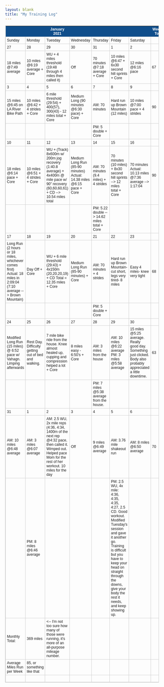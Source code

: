 ```yaml
---
layout: blank
title: "My Training Log"
---
```

<style type="text/css">
	table.tableizer-table {
		font-size: 12px;
		border: 1px solid #CCC; 
		font-family: Arial, Helvetica, sans-serif;
	} 
	.tableizer-table td {
		padding: 4px;
		margin: 3px;
		border: 1px solid #CCC;
	}
	.tableizer-table th {
		background-color: #104E8B; 
		color: #FFF;
		font-weight: bold;
	}
</style>
<table class="tableizer-table">
<thead><tr class="tableizer-firstrow"><th></th><th>&nbsp;</th><th>January 2021</th><th>&nbsp;</th><th>&nbsp;</th><th>&nbsp;</th><th>&nbsp;</th><th>Weekly Total</th></tr></thead><tbody>
 <tr><td>Sunday</td><td>Monday</td><td>Tuesday</td><td>Wednesday</td><td>Thursday</td><td>Friday</td><td>Saturday</td><td>&nbsp;</td></tr>
 <tr><td>27</td><td>28</td><td>29</td><td>30</td><td>31</td><td>1</td><td>2</td><td>&nbsp;</td></tr>
 <tr><td>18 miles @7:49 average</td><td>10 miles @6:19 average + Core</td><td>WU + 4 miles threshold (19:48 through 4 miles then called it)</td><td>Off</td><td>70 minutes @7:18 average + Core</td><td>10 miles @6:47 + 6x30 second hill sprints + Core</td><td>12 miles @6:16 pace</td><td>67</td></tr>
 <tr><td>3</td><td>4</td><td>5</td><td>6</td><td>7</td><td>8</td><td>9</td><td>&nbsp;</td></tr>
 <tr><td>15 miles @6:45 on LA River Bike Path</td><td>10 miles @6:42 + 4 strides + Core </td><td>6 mile threshold (29:54) + 400(57), 300(43) - 12 miles total + Core </td><td>Medium Long (90 minutes @6:30 pace) + Core </td><td>AM: 70 minutes</td><td>Hard run up Brown Mountain (12 miles)</td><td>10 miles @7:00 pace + 4 strides</td><td>90</td></tr>
 <tr><td>&nbsp;</td><td>&nbsp;</td><td>&nbsp;</td><td>&nbsp;</td><td>PM: 5 double + Core </td><td>&nbsp;</td><td>&nbsp;</td><td>&nbsp;</td></tr>
 <tr><td>10</td><td>11</td><td>12</td><td>13</td><td>14</td><td>15</td><td>16</td><td>&nbsp;</td></tr>
 <tr><td>18 miles @6:14 pace + Core </td><td>10 miles @6:51 + 4 strides + Core </td><td>WU + (Track) 8x600m w/ 200m jog recovery (1:40.8 average) + 4x400m @ mile pace w/ 90" recovery (60,60,60,61) + CD --> 10.54 miles total</td><td>Medium Long Run (85-90 minutes) Actual: 14.38 miles @6:15 pace + Core </td><td>AM: 70 minutes (9.4 miles) + 4 strides</td><td>70 minutes (10 miles) + 8x30 second hill sprints --> 12 miles total + Core </td><td>70 minutes Actual: 10.13 miles @7:36 average --> 1:17:04</td><td>90</td></tr>
 <tr><td>&nbsp;</td><td>&nbsp;</td><td>&nbsp;</td><td>&nbsp;</td><td>PM: 5.22 double --> 14.62 miles total + Core </td><td>&nbsp;</td><td>&nbsp;</td><td>&nbsp;</td></tr>
 <tr><td>17</td><td>18</td><td>19</td><td>20</td><td>21</td><td>22</td><td>23</td><td>&nbsp;</td></tr>
 <tr><td>Long Run (2 hours or 18 miles, whichever comes first) Actual: 18 miles in 2:09:04 (7:10 average --> Brown Mountain)</td><td>Day Off + Core </td><td>WU + 6 mile threshold (29:43) + 4x150m (20,20,20,19) + CD Total = 12.35 miles + Core </td><td>Medium Long Run (85-90 minutes) + Core </td><td>AM: 70 minutes + 4 strides</td><td>Hard run up Brown Mountain- cut short, legs very tired- 8 miles </td><td>Easy 4 miles- knee very tight </td><td>68</td></tr>
 <tr><td>&nbsp;</td><td>&nbsp;</td><td>&nbsp;</td><td>&nbsp;</td><td>PM: 5 double + Core</td><td>&nbsp;</td><td>&nbsp;</td><td>&nbsp;</td></tr>
 <tr><td>24</td><td>25</td><td>26</td><td>27</td><td>28</td><td>29</td><td>30</td><td>&nbsp;</td></tr>
 <tr><td>Modified Long Run (15 miles) @ 6:52 pace w/ Vahagn. Limping afterwards </td><td>Rest Day. Difficulty getting out of bed and walking. </td><td>7 mile bike ride from the house. Knee almost healed up, cupping and compression helped a lot + Core </td><td>8 miles easy - 6:50's + Core </td><td>AM: 3 miles from the house </td><td>AM: 10 miles @6:22 average PM: 3 miles @5:58 average </td><td>15 miles @5:25 average. Really good day. Something just clicked. Body also probably appreciated a little downtime.</td><td>63</td></tr>
 <tr><td>&nbsp;</td><td>&nbsp;</td><td>&nbsp;</td><td>&nbsp;</td><td>PM: 7 miles @5:38 average from the house. </td><td>&nbsp;</td><td>&nbsp;</td><td>&nbsp;</td></tr>
 <tr><td>31</td><td>1</td><td>2</td><td>3</td><td>4</td><td>5</td><td>6</td><td>&nbsp;</td></tr>
 <tr><td>AM: 10 miles @6:48 average </td><td>AM: 3 miles @6:07 average </td><td>AM: 2.5 WU, 2x mile reps (4:36, 4:34, 1400m of the next rep @4:32 pace, then called it. Wimped out. Helped pace Mom for the rest of her workout. 10 miles for the day </td><td>Off </td><td>9 miles @6:49 average </td><td>AM: 3.76 mile shakeout run </td><td>AM: 8 miles @6:50 average </td><td>70</td></tr>
 <tr><td>&nbsp;</td><td>PM: 8 miles @6:46 average </td><td>&nbsp;</td><td>&nbsp;</td><td>&nbsp;</td><td>PM: 2.5 WU, 4x mile: 4:36, 4:35, 4:35, 4:27, 2.5 CD. Good workout. Modified Tuesday's session and gave it another go. Training is difficult but you have to keep your head on straight through the downs, give your body the rest it needs, and keep showing up. </td><td>&nbsp;</td><td>&nbsp;</td></tr>
 <tr><td>Monthly Total:</td><td>369 miles</td><td><-- I'm not too sure how many of those were running, it's more of an all-purpose mileage number. </td><td>&nbsp;</td><td>&nbsp;</td><td>&nbsp;</td><td>&nbsp;</td><td>&nbsp;</td></tr>
 <tr><td>Average Miles Run per Week</td><td>85, or something like that </td><td>&nbsp;</td><td>&nbsp;</td><td>&nbsp;</td><td>&nbsp;</td><td>&nbsp;</td><td>&nbsp;</td></tr>
 <tr><td>&nbsp;</td><td>&nbsp;</td><td>&nbsp;</td><td>&nbsp;</td><td>&nbsp;</td><td>&nbsp;</td><td>&nbsp;</td><td></td></tr>
</tbody></table>
